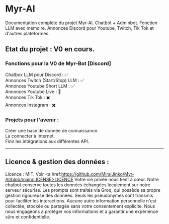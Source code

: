 # Myr-AI
Documentation complète du projet Myr-AI. Chatbot + Adminbot. Fonction LLM avec mémoire. Annonces Discord pour Youtube, Twitch, Tik Tok et d'autres plateformes.

## Etat du projet : V0 en cours.
### Fonctions pour la V0 de Myr-Bot [Discord]
Chatbox LLM pour Discord : ✅<br/>
Annonces Twitch (Start/Stop) LLM : ✅<br/>
Annonces Youtube Short LLM : ✅<br/>
Annonces Youtube Live : 🛑<br/>
Annonces Tik Tok : ✖️<br/>
Annonces Instagram : ✖️<br/>

### Projets pour l'avenir :
Créer une base de donnée de connaissance.<br/>
La connecter à Internet.<br/>
Finir les intégrations aux différentes API.<br/>
<hr>

## Licence & gestion des données :
Licence : MIT. Voir <a href:https://github.com/MiraiJinko/Myr-AI/blob/main/LICENSE>LICENCE</a>
Votre vie privée nous tient à cœur. Notre chatbot conserve toutes les données échangées localement sur notre serveur sécurisé. Les prompts sont traités via Groq, qui possède sa propre gestion rigoureuse des données. Seuls les pseudonymes sont transmis pour faciliter les interactions. Aucune autre information personnelle n'est collectée, stockée ou partagée sans votre consentement explicite. Nous nous engageons à protéger vos informations et à garantir une expérience sûre et confidentielle.
